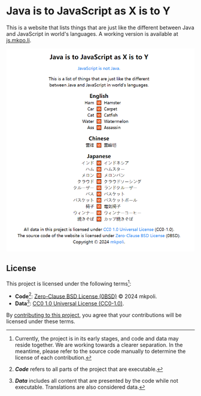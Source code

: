# Java is to JavaScript as X is to Y

This is a website that lists things that are just like the different between Java and JavaScript in world's languages. A working version is available at [js.mkpo.li](https://js.mkpo.li).

![screenshot](./static/screenshot.png)

## License

This project is licensed under the following terms[^3]:

- **Code**[^1]: [Zero-Clause BSD License (0BSD)](./LICENSE-0BSD) © 2024 mkpoli.
- **Data**[^2]: [CC0 1.0 Universal License (CC0-1.0)](./LICENSE-CC0-1.0).

By [contributing to this project](CONTRIBUTING.md), you agree that your contributions will be licensed under these terms.

[^1]: ***Code*** refers to all parts of the project that are executable.
[^2]: ***Data*** includes all content that are presented by the code while not executable. Translations are also considered data.
[^3]: Currently, the project is in its early stages, and code and data may reside together. We are working towards a clearer separation. In the meantime, please refer to the source code manually to determine the license of each contribution.